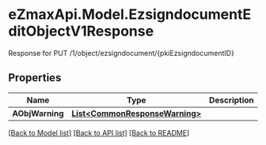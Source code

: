 # eZmaxApi.Model.EzsigndocumentEditObjectV1Response
Response for PUT /1/object/ezsigndocument/{pkiEzsigndocumentID}

## Properties

Name | Type | Description | Notes
------------ | ------------- | ------------- | -------------
**AObjWarning** | [**List&lt;CommonResponseWarning&gt;**](CommonResponseWarning.md) |  | [optional] 

[[Back to Model list]](../README.md#documentation-for-models) [[Back to API list]](../README.md#documentation-for-api-endpoints) [[Back to README]](../README.md)

